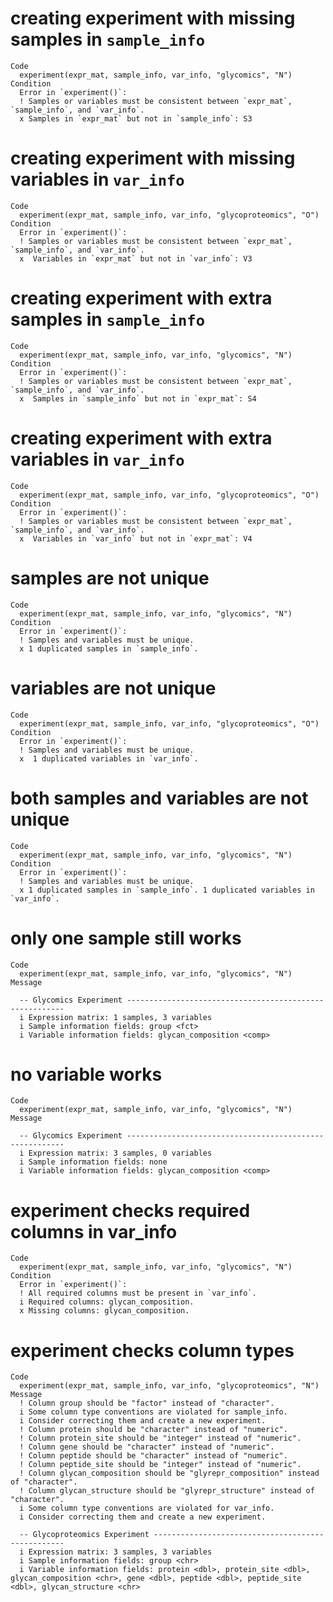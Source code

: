 # creating experiment with missing samples in `sample_info`

    Code
      experiment(expr_mat, sample_info, var_info, "glycomics", "N")
    Condition
      Error in `experiment()`:
      ! Samples or variables must be consistent between `expr_mat`, `sample_info`, and `var_info`.
      x Samples in `expr_mat` but not in `sample_info`: S3

# creating experiment with missing variables in `var_info`

    Code
      experiment(expr_mat, sample_info, var_info, "glycoproteomics", "O")
    Condition
      Error in `experiment()`:
      ! Samples or variables must be consistent between `expr_mat`, `sample_info`, and `var_info`.
      x  Variables in `expr_mat` but not in `var_info`: V3

# creating experiment with extra samples in `sample_info`

    Code
      experiment(expr_mat, sample_info, var_info, "glycomics", "N")
    Condition
      Error in `experiment()`:
      ! Samples or variables must be consistent between `expr_mat`, `sample_info`, and `var_info`.
      x  Samples in `sample_info` but not in `expr_mat`: S4

# creating experiment with extra variables in `var_info`

    Code
      experiment(expr_mat, sample_info, var_info, "glycoproteomics", "O")
    Condition
      Error in `experiment()`:
      ! Samples or variables must be consistent between `expr_mat`, `sample_info`, and `var_info`.
      x  Variables in `var_info` but not in `expr_mat`: V4

# samples are not unique

    Code
      experiment(expr_mat, sample_info, var_info, "glycomics", "N")
    Condition
      Error in `experiment()`:
      ! Samples and variables must be unique.
      x 1 duplicated samples in `sample_info`.

# variables are not unique

    Code
      experiment(expr_mat, sample_info, var_info, "glycoproteomics", "O")
    Condition
      Error in `experiment()`:
      ! Samples and variables must be unique.
      x  1 duplicated variables in `var_info`.

# both samples and variables are not unique

    Code
      experiment(expr_mat, sample_info, var_info, "glycomics", "N")
    Condition
      Error in `experiment()`:
      ! Samples and variables must be unique.
      x 1 duplicated samples in `sample_info`. 1 duplicated variables in `var_info`.

# only one sample still works

    Code
      experiment(expr_mat, sample_info, var_info, "glycomics", "N")
    Message
      
      -- Glycomics Experiment --------------------------------------------------------
      i Expression matrix: 1 samples, 3 variables
      i Sample information fields: group <fct>
      i Variable information fields: glycan_composition <comp>

# no variable works

    Code
      experiment(expr_mat, sample_info, var_info, "glycomics", "N")
    Message
      
      -- Glycomics Experiment --------------------------------------------------------
      i Expression matrix: 3 samples, 0 variables
      i Sample information fields: none
      i Variable information fields: glycan_composition <comp>

# experiment checks required columns in var_info

    Code
      experiment(expr_mat, sample_info, var_info, "glycomics", "N")
    Condition
      Error in `experiment()`:
      ! All required columns must be present in `var_info`.
      i Required columns: glycan_composition.
      x Missing columns: glycan_composition.

# experiment checks column types

    Code
      experiment(expr_mat, sample_info, var_info, "glycoproteomics", "N")
    Message
      ! Column group should be "factor" instead of "character".
      i Some column type conventions are violated for sample_info.
      i Consider correcting them and create a new experiment.
      ! Column protein should be "character" instead of "numeric".
      ! Column protein_site should be "integer" instead of "numeric".
      ! Column gene should be "character" instead of "numeric".
      ! Column peptide should be "character" instead of "numeric".
      ! Column peptide_site should be "integer" instead of "numeric".
      ! Column glycan_composition should be "glyrepr_composition" instead of "character".
      ! Column glycan_structure should be "glyrepr_structure" instead of "character".
      i Some column type conventions are violated for var_info.
      i Consider correcting them and create a new experiment.
      
      -- Glycoproteomics Experiment --------------------------------------------------
      i Expression matrix: 3 samples, 3 variables
      i Sample information fields: group <chr>
      i Variable information fields: protein <dbl>, protein_site <dbl>, glycan_composition <chr>, gene <dbl>, peptide <dbl>, peptide_site <dbl>, glycan_structure <chr>

